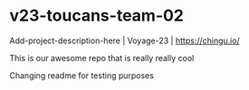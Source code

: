 # v23-toucans-team-02
Add-project-description-here | Voyage-23 | https://chingu.io/

This is our awesome repo that is really really cool

Changing readme for testing purposes